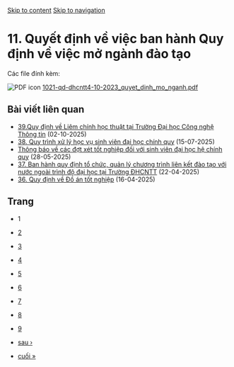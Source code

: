 [Skip to content](https://daa.uit.edu.vn/thongbao/11-quyet-dinh-ve-viec-ban-hanh-quy-dinh-ve-viec-mo-nganh-dao-tao#main)
 [Skip to navigation](https://daa.uit.edu.vn/thongbao/11-quyet-dinh-ve-viec-ban-hanh-quy-dinh-ve-viec-mo-nganh-dao-tao#main-nav)

11\. Quyết định về việc ban hành Quy định về việc mở ngành đào tạo
==================================================================

Các file đính kèm: 

 ![PDF icon](https://daa.uit.edu.vn/modules/file/icons/application-pdf.png "application/pdf") [1021-qd-dhcntt4-10-2023\_quyet\_dinh\_mo\_nganh.pdf](https://daa.uit.edu.vn/sites/daa/files/202310/1021-qd-dhcntt4-10-2023_quyet_dinh_mo_nganh.pdf)

Bài viết liên quan
------------------

*   [39.Quy định về Liêm chính học thuật tại Trường Đại học Công nghệ Thông tin](https://daa.uit.edu.vn/39quy-dinh-ve-liem-chinh-hoc-thuat-tai-truong-dai-hoc-cong-nghe-thong-tin)
     (02-10-2025)
*   [38\. Quy trình xử lý học vụ sinh viên đại học chính quy](https://daa.uit.edu.vn/38-quy-trinh-xu-ly-hoc-vu-sinh-vien-dai-hoc-chinh-quy)
     (15-07-2025)
*   [Thông báo về các đợt xét tốt nghiệp đối với sinh viên đại học hệ chính quy](https://daa.uit.edu.vn/thong-bao-ve-cac-dot-xet-tot-nghiep-doi-voi-sinh-vien-dai-hoc-he-chinh-quy)
     (28-05-2025)
*   [37\. Ban hành quy định tổ chức, quản lý chương trình liên kết đào tạo với nước ngoài trình độ đại học tại Trường ĐHCNTT](https://daa.uit.edu.vn/37-ban-hanh-quy-dinh-chuc-quan-ly-chuong-trinh-lien-ket-dao-tao-voi-nuoc-ngoai-trinh-do-dai-hoc-tai)
     (22-04-2025)
*   [36\. Quy định về Đồ án tốt nghiệp](https://daa.uit.edu.vn/36-quy-dinh-ve-do-tot-nghiep)
     (16-04-2025)

Trang
-----

*   1
*   [2](https://daa.uit.edu.vn/thongbao/11-quyet-dinh-ve-viec-ban-hanh-quy-dinh-ve-viec-mo-nganh-dao-tao?page=1 "Đến trang 2")
    
*   [3](https://daa.uit.edu.vn/thongbao/11-quyet-dinh-ve-viec-ban-hanh-quy-dinh-ve-viec-mo-nganh-dao-tao?page=2 "Đến trang 3")
    
*   [4](https://daa.uit.edu.vn/thongbao/11-quyet-dinh-ve-viec-ban-hanh-quy-dinh-ve-viec-mo-nganh-dao-tao?page=3 "Đến trang 4")
    
*   [5](https://daa.uit.edu.vn/thongbao/11-quyet-dinh-ve-viec-ban-hanh-quy-dinh-ve-viec-mo-nganh-dao-tao?page=4 "Đến trang 5")
    
*   [6](https://daa.uit.edu.vn/thongbao/11-quyet-dinh-ve-viec-ban-hanh-quy-dinh-ve-viec-mo-nganh-dao-tao?page=5 "Đến trang 6")
    
*   [7](https://daa.uit.edu.vn/thongbao/11-quyet-dinh-ve-viec-ban-hanh-quy-dinh-ve-viec-mo-nganh-dao-tao?page=6 "Đến trang 7")
    
*   [8](https://daa.uit.edu.vn/thongbao/11-quyet-dinh-ve-viec-ban-hanh-quy-dinh-ve-viec-mo-nganh-dao-tao?page=7 "Đến trang 8")
    
*   [9](https://daa.uit.edu.vn/thongbao/11-quyet-dinh-ve-viec-ban-hanh-quy-dinh-ve-viec-mo-nganh-dao-tao?page=8 "Đến trang 9")
    
*   [sau ›](https://daa.uit.edu.vn/thongbao/11-quyet-dinh-ve-viec-ban-hanh-quy-dinh-ve-viec-mo-nganh-dao-tao?page=1 "Đến trang kế sau")
    
*   [cuối »](https://daa.uit.edu.vn/thongbao/11-quyet-dinh-ve-viec-ban-hanh-quy-dinh-ve-viec-mo-nganh-dao-tao?page=8 "Đến trang cuối cùng")